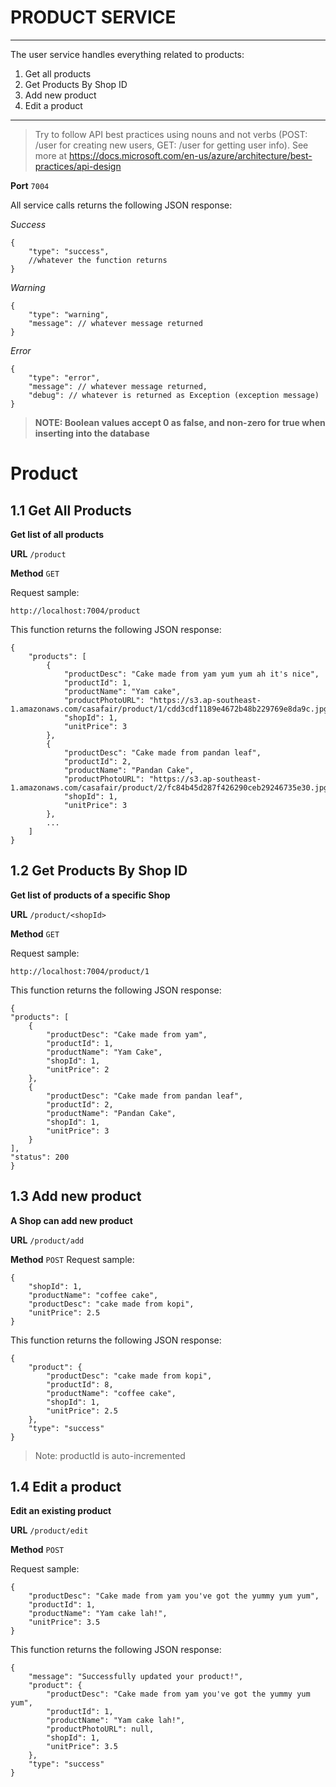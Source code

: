 # PRODUCT SERVICE
----------

The user service handles everything related to products: 

1. Get all products
2. Get Products By Shop ID
3. Add new product
4. Edit a product

-----------

> Try to follow API best practices using nouns and not verbs (POST: /user for creating new users, GET: /user for getting user info). See more at https://docs.microsoft.com/en-us/azure/architecture/best-practices/api-design 

**Port** `7004`

All service calls returns the following JSON response:

*Success*

```
{
    "type": "success",
    //whatever the function returns
}
```

*Warning*

```
{
    "type": "warning",
    "message": // whatever message returned
}
```

*Error*

```
{
    "type": "error",
    "message": // whatever message returned,
    "debug": // whatever is returned as Exception (exception message)
}
```

> **NOTE: Boolean values accept 0 as false, and non-zero for true when inserting into the database**


# Product

## 1.1 Get All Products

**Get list of all products**

**URL** `/product`

**Method** `GET`

Request sample:

```
http://localhost:7004/product
```

This function returns the following JSON response:

```
{
    "products": [
        {
            "productDesc": "Cake made from yam yum yum ah it's nice",
            "productId": 1,
            "productName": "Yam cake",
            "productPhotoURL": "https://s3.ap-southeast-1.amazonaws.com/casafair/product/1/cdd3cdf1189e4672b48b229769e8da9c.jpg",
            "shopId": 1,
            "unitPrice": 3
        },
        {
            "productDesc": "Cake made from pandan leaf",
            "productId": 2,
            "productName": "Pandan Cake",
            "productPhotoURL": "https://s3.ap-southeast-1.amazonaws.com/casafair/product/2/fc84b45d287f426290ceb29246735e30.jpg",
            "shopId": 1,
            "unitPrice": 3
        },
        ...
    ]
}
```

## 1.2 Get Products By Shop ID

**Get list of products of a specific Shop**

**URL** `/product/<shopId>`

**Method** `GET`

Request sample:

```
http://localhost:7004/product/1
```

This function returns the following JSON response:

```
{
"products": [
    {
        "productDesc": "Cake made from yam",
        "productId": 1,
        "productName": "Yam Cake",
        "shopId": 1,
        "unitPrice": 2
    },
    {
        "productDesc": "Cake made from pandan leaf",
        "productId": 2,
        "productName": "Pandan Cake",
        "shopId": 1,
        "unitPrice": 3
    }
],
"status": 200
}
```

## 1.3 Add new product

**A Shop can add new product**

**URL** `/product/add`

**Method** `POST`
Request sample:

```
{
	"shopId": 1,
    "productName": "coffee cake",
    "productDesc": "cake made from kopi",
    "unitPrice": 2.5
}
```
This function returns the following JSON response:

```
{
    "product": {
        "productDesc": "cake made from kopi",
        "productId": 8,
        "productName": "coffee cake",
        "shopId": 1,
        "unitPrice": 2.5
    },
    "type": "success"
}
```
> Note: productId is auto-incremented

## 1.4 Edit a product

**Edit an existing product**

**URL** `/product/edit`

**Method** `POST`

Request sample:
```
{
    "productDesc": "Cake made from yam you've got the yummy yum yum",
    "productId": 1,
    "productName": "Yam cake lah!",
    "unitPrice": 3.5
}
```
This function returns the following JSON response:

```
{
    "message": "Successfully updated your product!",
    "product": {
        "productDesc": "Cake made from yam you've got the yummy yum yum",
        "productId": 1,
        "productName": "Yam cake lah!",
        "productPhotoURL": null,
        "shopId": 1,
        "unitPrice": 3.5
    },
    "type": "success"
}
```